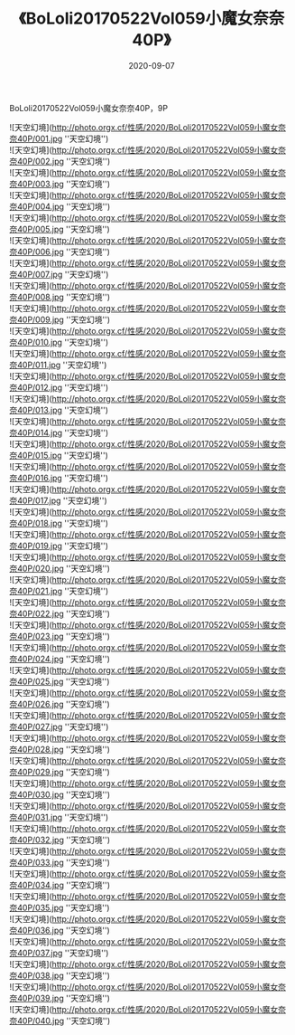 ﻿---
layout: post
title:  《BoLoli20170522Vol059小魔女奈奈40P》
date:   2020-09-07
img: http://photo.orgx.cf/性感/2020/BoLoli20170522Vol059小魔女奈奈40P/000.jpg
tags: [美女, 性感, 泳衣]
---

BoLoli20170522Vol059小魔女奈奈40P，9P



![天空幻境](http://photo.orgx.cf/性感/2020/BoLoli20170522Vol059小魔女奈奈40P/001.jpg ''天空幻境'') <br>
![天空幻境](http://photo.orgx.cf/性感/2020/BoLoli20170522Vol059小魔女奈奈40P/002.jpg ''天空幻境'') <br>
![天空幻境](http://photo.orgx.cf/性感/2020/BoLoli20170522Vol059小魔女奈奈40P/003.jpg ''天空幻境'') <br>
![天空幻境](http://photo.orgx.cf/性感/2020/BoLoli20170522Vol059小魔女奈奈40P/004.jpg ''天空幻境'') <br>
![天空幻境](http://photo.orgx.cf/性感/2020/BoLoli20170522Vol059小魔女奈奈40P/005.jpg ''天空幻境'') <br>
![天空幻境](http://photo.orgx.cf/性感/2020/BoLoli20170522Vol059小魔女奈奈40P/006.jpg ''天空幻境'') <br>
![天空幻境](http://photo.orgx.cf/性感/2020/BoLoli20170522Vol059小魔女奈奈40P/007.jpg ''天空幻境'') <br>
![天空幻境](http://photo.orgx.cf/性感/2020/BoLoli20170522Vol059小魔女奈奈40P/008.jpg ''天空幻境'') <br>
![天空幻境](http://photo.orgx.cf/性感/2020/BoLoli20170522Vol059小魔女奈奈40P/009.jpg ''天空幻境'') <br>
![天空幻境](http://photo.orgx.cf/性感/2020/BoLoli20170522Vol059小魔女奈奈40P/010.jpg ''天空幻境'') <br>
![天空幻境](http://photo.orgx.cf/性感/2020/BoLoli20170522Vol059小魔女奈奈40P/011.jpg ''天空幻境'') <br>
![天空幻境](http://photo.orgx.cf/性感/2020/BoLoli20170522Vol059小魔女奈奈40P/012.jpg ''天空幻境'') <br>
![天空幻境](http://photo.orgx.cf/性感/2020/BoLoli20170522Vol059小魔女奈奈40P/013.jpg ''天空幻境'') <br>
![天空幻境](http://photo.orgx.cf/性感/2020/BoLoli20170522Vol059小魔女奈奈40P/014.jpg ''天空幻境'') <br>
![天空幻境](http://photo.orgx.cf/性感/2020/BoLoli20170522Vol059小魔女奈奈40P/015.jpg ''天空幻境'') <br>
![天空幻境](http://photo.orgx.cf/性感/2020/BoLoli20170522Vol059小魔女奈奈40P/016.jpg ''天空幻境'') <br>
![天空幻境](http://photo.orgx.cf/性感/2020/BoLoli20170522Vol059小魔女奈奈40P/017.jpg ''天空幻境'') <br>
![天空幻境](http://photo.orgx.cf/性感/2020/BoLoli20170522Vol059小魔女奈奈40P/018.jpg ''天空幻境'') <br>
![天空幻境](http://photo.orgx.cf/性感/2020/BoLoli20170522Vol059小魔女奈奈40P/019.jpg ''天空幻境'') <br>
![天空幻境](http://photo.orgx.cf/性感/2020/BoLoli20170522Vol059小魔女奈奈40P/020.jpg ''天空幻境'') <br>
![天空幻境](http://photo.orgx.cf/性感/2020/BoLoli20170522Vol059小魔女奈奈40P/021.jpg ''天空幻境'') <br>
![天空幻境](http://photo.orgx.cf/性感/2020/BoLoli20170522Vol059小魔女奈奈40P/022.jpg ''天空幻境'') <br>
![天空幻境](http://photo.orgx.cf/性感/2020/BoLoli20170522Vol059小魔女奈奈40P/023.jpg ''天空幻境'') <br>
![天空幻境](http://photo.orgx.cf/性感/2020/BoLoli20170522Vol059小魔女奈奈40P/024.jpg ''天空幻境'') <br>
![天空幻境](http://photo.orgx.cf/性感/2020/BoLoli20170522Vol059小魔女奈奈40P/025.jpg ''天空幻境'') <br>
![天空幻境](http://photo.orgx.cf/性感/2020/BoLoli20170522Vol059小魔女奈奈40P/026.jpg ''天空幻境'') <br>
![天空幻境](http://photo.orgx.cf/性感/2020/BoLoli20170522Vol059小魔女奈奈40P/027.jpg ''天空幻境'') <br>
![天空幻境](http://photo.orgx.cf/性感/2020/BoLoli20170522Vol059小魔女奈奈40P/028.jpg ''天空幻境'') <br>
![天空幻境](http://photo.orgx.cf/性感/2020/BoLoli20170522Vol059小魔女奈奈40P/029.jpg ''天空幻境'') <br>
![天空幻境](http://photo.orgx.cf/性感/2020/BoLoli20170522Vol059小魔女奈奈40P/030.jpg ''天空幻境'') <br>
![天空幻境](http://photo.orgx.cf/性感/2020/BoLoli20170522Vol059小魔女奈奈40P/031.jpg ''天空幻境'') <br>
![天空幻境](http://photo.orgx.cf/性感/2020/BoLoli20170522Vol059小魔女奈奈40P/032.jpg ''天空幻境'') <br>
![天空幻境](http://photo.orgx.cf/性感/2020/BoLoli20170522Vol059小魔女奈奈40P/033.jpg ''天空幻境'') <br>
![天空幻境](http://photo.orgx.cf/性感/2020/BoLoli20170522Vol059小魔女奈奈40P/034.jpg ''天空幻境'') <br>
![天空幻境](http://photo.orgx.cf/性感/2020/BoLoli20170522Vol059小魔女奈奈40P/035.jpg ''天空幻境'') <br>
![天空幻境](http://photo.orgx.cf/性感/2020/BoLoli20170522Vol059小魔女奈奈40P/036.jpg ''天空幻境'') <br>
![天空幻境](http://photo.orgx.cf/性感/2020/BoLoli20170522Vol059小魔女奈奈40P/037.jpg ''天空幻境'') <br>
![天空幻境](http://photo.orgx.cf/性感/2020/BoLoli20170522Vol059小魔女奈奈40P/038.jpg ''天空幻境'') <br>
![天空幻境](http://photo.orgx.cf/性感/2020/BoLoli20170522Vol059小魔女奈奈40P/039.jpg ''天空幻境'') <br>
![天空幻境](http://photo.orgx.cf/性感/2020/BoLoli20170522Vol059小魔女奈奈40P/040.jpg ''天空幻境'') <br>